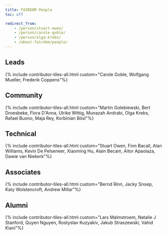 ```yaml
---
title: FAIRDOM People
toc: off

redirect_from:
    - /person/stuart-owen/
    - /person/carole-goble/
    - /person/olga-krebs/
    - /about-fairdom/people/
---
```



## Leads

{% include contributor-tiles-all.html custom="Carole Goble, Wolfgang Mueller, Frederik Coppens"%}

## Community

{% include contributor-tiles-all.html custom="Martin Golebiewski, Bert Droesbeke, Flora D'Anna, Ulrike Wittig, Munazah Andrabi, Olga Krebs, Rafael Buono, Maja Rey, Korbinian Bösl"%}

## Technical
{% include contributor-tiles-all.html custom="Stuart Owen, Finn Bacall, Alan Williams, Kevin De Pelseneer, Xiaoming Hu, Alain Becam, Aitor Apaolaza, Dawie van Niekerk"%}

## Associates
{% include contributor-tiles-all.html custom="Bernd Rinn, Jacky Snoep, Katy Wolstencroft, Andrew Millar"%}

## Alumni
{% include contributor-tiles-all.html custom="Lars Malmstroem, Natalie J Stanford, Quyen Nguyen, Rostyslav Kuzyakiv, Jakub Straszewski, Vahid Kiani"%}
